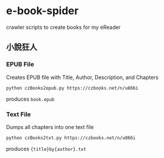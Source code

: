 # e-book-spider
crawler scripts to create books for my eReader

## 小說狂人

### EPUB File

Creates EPUB file with Title, Author, Description, and Chapters
```
python czBooks2epub.py https://czbooks.net/n/u866i
```
produces `book.epub`


### Text File

Dumps all chapters into one text file
```
python czBooks2txt.py https://czbooks.net/n/u866i
```
produces `{title}by{author}.txt`

